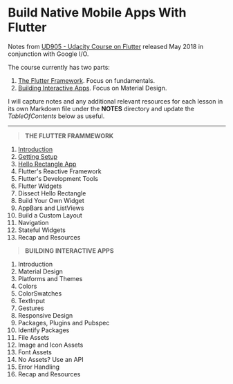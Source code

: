 # Build Native Mobile Apps With Flutter

Notes from [UD905 - Udacity Course on Flutter](https://www.udacity.com/course/build-native-mobile-apps-with-flutter--ud905) released May 2018 in conjunction with Google I/O. 

The course currently has two parts:

 1. [The Flutter Framework](#1-the-flutter-framework). Focus on fundamentals.
 2. [Building Interactive Apps](#2-building-interactive-apps). Focus on Material Design. 
 
I will capture notes and any additional relevant resources for each lesson in its own Markdown file under the **NOTES** directory and update the _TableOfContents_ below as useful.

 <hr/>

 > **THE FLUTTER FRAMMEWORK**
 
 1. [Introduction](NOTES/100-Introduction.md)
 2. [Getting Setup](NOTES/101-GettingSetup.md)
 3. [Hello Rectangle App](NOTES/102-HelloRectangleApp.md)
 4. Flutter's Reactive Framework
 5. Flutter's Development Tools
 6. Flutter Widgets
 7. Dissect Hello Rectangle
 8. Build Your Own Widget
 9. AppBars and ListViews
 10. Build a Custom Layout
 11. Navigation
 12. Stateful Widgets
 13. Recap and Resources

> **BUILDING INTERACTIVE APPS**

1. Introduction
2. Material Design
3. Platforms and Themes
4. Colors
5. ColorSwatches
6. TextInput
7. Gestures
8. Responsive Design
9. Packages, Plugins and Pubspec
10. Identify Packages
11. File Assets
12. Image and Icon Assets
13. Font Assets
14. No Assets? Use an API
15. Error Handling
16. Recap and Resources

